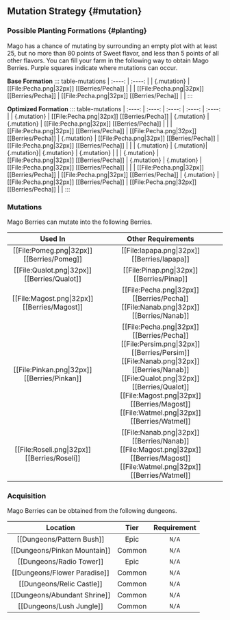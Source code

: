 ## Mutation Strategy {#mutation}

### Possible Planting Formations {#planting}

Mago has a chance of mutating by surrounding an empty plot with at least 25, but no more than 80 points of Sweet flavor, and less than 5 points of all other flavors. You can fill your farm in the following way to obtain Mago Berries. Purple squares indicate where mutations can occur.

**Base Formation**
::: table-mutations
| :----: | :----: |
| {.mutation} | [[File:Pecha.png\|32px]] [[Berries/Pecha]] | |
| [[File:Pecha.png\|32px]] [[Berries/Pecha]] | [[File:Pecha.png\|32px]] [[Berries/Pecha]] | |
:::

**Optimized Formation**
::: table-mutations
| :----: | :----: | :----: | :----: | :----: |
| {.mutation} | [[File:Pecha.png\|32px]] [[Berries/Pecha]] | {.mutation} | {.mutation} | [[File:Pecha.png\|32px]] [[Berries/Pecha]] | |
| [[File:Pecha.png\|32px]] [[Berries/Pecha]] | [[File:Pecha.png\|32px]] [[Berries/Pecha]] | {.mutation} | [[File:Pecha.png\|32px]] [[Berries/Pecha]] | [[File:Pecha.png\|32px]] [[Berries/Pecha]] | |
| {.mutation} | {.mutation}| {.mutation}| {.mutation} | {.mutation} | |
| {.mutation} | [[File:Pecha.png\|32px]] [[Berries/Pecha]] | {.mutation} | {.mutation} | [[File:Pecha.png\|32px]] [[Berries/Pecha]] | |
| [[File:Pecha.png\|32px]] [[Berries/Pecha]] | [[File:Pecha.png\|32px]] [[Berries/Pecha]] | {.mutation} | [[File:Pecha.png\|32px]] [[Berries/Pecha]] | [[File:Pecha.png\|32px]] [[Berries/Pecha]] | |
:::

### Mutations
Mago Berries can mutate into the following Berries.

| Used In                                       | Other Requirements |
| :---:                                         | :---: |
| [[File:Pomeg.png\|32px]] [[Berries/Pomeg]]    | [[File:Iapapa.png\|32px]] [[Berries/Iapapa]] |
| [[File:Qualot.png\|32px]] [[Berries/Qualot]]  | [[File:Pinap.png\|32px]] [[Berries/Pinap]] |
| [[File:Magost.png\|32px]] [[Berries/Magost]]  | [[File:Pecha.png\|32px]] [[Berries/Pecha]] [[File:Nanab.png\|32px]] [[Berries/Nanab]] |
| [[File:Pinkan.png\|32px]] [[Berries/Pinkan]]  | [[File:Pecha.png\|32px]] [[Berries/Pecha]] [[File:Persim.png\|32px]] [[Berries/Persim]] [[File:Nanab.png\|32px]] [[Berries/Nanab]] [[File:Qualot.png\|32px]] [[Berries/Qualot]] [[File:Magost.png\|32px]] [[Berries/Magost]] [[File:Watmel.png\|32px]] [[Berries/Watmel]] |
| [[File:Roseli.png\|32px]] [[Berries/Roseli]]  | [[File:Nanab.png\|32px]] [[Berries/Nanab]] [[File:Magost.png\|32px]] [[Berries/Magost]] [[File:Watmel.png\|32px]] [[Berries/Watmel]] |

### Acquisition
Mago Berries can be obtained from the following dungeons.

| Location	                        | Tier	    | Requirement   |
| :---:                             | :---:     | :---:         |
| [[Dungeons/Pattern Bush]]	        | Epic  	| `N/A`         |
| [[Dungeons/Pinkan Mountain]]      | Common	| `N/A`         |
| [[Dungeons/Radio Tower]]	        | Epic  	| `N/A`         |
| [[Dungeons/Flower Paradise]]      | Common  	| `N/A`         |
| [[Dungeons/Relic Castle]]         | Common	| `N/A`         |
| [[Dungeons/Abundant Shrine]]      | Common    | `N/A`         |
| [[Dungeons/Lush Jungle]]          | Common    | `N/A`         |